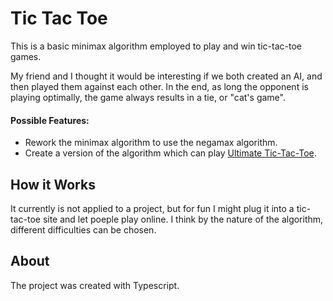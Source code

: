 # Tic Tac Toe
This is a basic minimax algorithm employed to play and win tic-tac-toe games.

My friend and I thought it would be interesting if we both created an AI, and then played them against each other. In the end, as long the opponent is playing optimally, the game always results in a tie, or "cat's game".

#### Possible Features:
- Rework the minimax algorithm to use the negamax algorithm.
- Create a version of the algorithm which can play [Ultimate Tic-Tac-Toe](https://en.wikipedia.org/wiki/Ultimate_tic-tac-toe).

## How it Works
It currently is not applied to a project, but for fun I might plug it into a tic-tac-toe site and let poeple play online. I think by the nature of the algorithm, different difficulties can be chosen.

## About
The project was created with Typescript.
